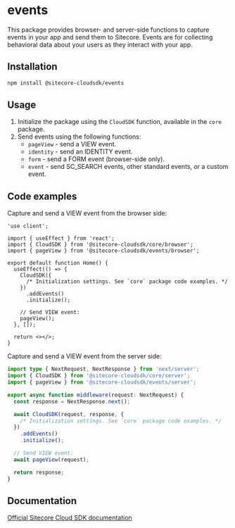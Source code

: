 # events

This package provides browser- and server-side functions to ​capture events in your app and send them to Sitecore. Events are for collecting behavioral data about your users as they interact with your app.

## Installation

```bash
npm install @sitecore-cloudsdk/events
```

## Usage

1. Initialize the package using the `CloudSDK` function, available in the `core` package.
2. Send events using the following functions:
   - `pageView` - send a VIEW event.
   - `identity` - send an IDENTITY event.
   - `form` - send a FORM event (browser-side only).
   - `event` - send SC_SEARCH events, other standard events, or a custom event.

## Code examples

Capture and send a VIEW event from the browser side:

```tsx
'use client';

import { useEffect } from 'react';
import { CloudSDK } from '@sitecore-cloudsdk/core/browser';
import { pageView } from '@sitecore-cloudsdk/events/browser';

export default function Home() {
  useEffect(() => {
    CloudSDK({
      /* Initialization settings. See `core` package code examples. */
    })
      .addEvents()
      .initialize();

    // Send VIEW event:
    pageView();
  }, []);

  return <></>;
}
```

Capture and send a VIEW event from the server side:

```ts
import type { NextRequest, NextResponse } from 'next/server';
import { CloudSDK } from '@sitecore-cloudsdk/core/server';
import { pageView } from '@sitecore-cloudsdk/events/server';

export async function middleware(request: NextRequest) {
  const response = NextResponse.next();

  await CloudSDK(request, response, {
    /* Initialization settings. See `core` package code examples. */
  })
    .addEvents()
    .initialize();

  // Send VIEW event:
  await pageView(request);

  return response;
}
```

## Documentation

[Official Sitecore Cloud SDK documentation](https://doc.sitecore.com/xmc/en/developers/sdk/latest/cloud-sdk/index.html)
